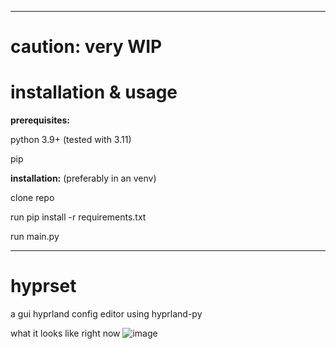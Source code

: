 <hr>

# caution: very WIP

# installation & usage
<b>prerequisites:</b>

python 3.9+ (tested with 3.11)

pip

<b>installation:</b> (preferably in an venv)

clone repo

run pip install -r requirements.txt 

run main.py


<hr>

# hyprset
a gui hyprland config editor using hyprland-py

what it looks like right now
![image](https://user-images.githubusercontent.com/77581181/210253109-a5ef2dd4-8e4c-4d10-8c9d-71dbce56bd44.png)

